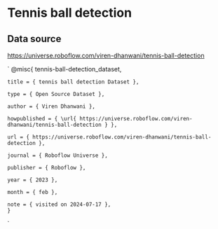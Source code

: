 # Tennis ball detection
## Data source
https://universe.roboflow.com/viren-dhanwani/tennis-ball-detection

`
@misc{
    tennis-ball-detection_dataset,
    
    title = { tennis ball detection Dataset },
    
    type = { Open Source Dataset },
    
    author = { Viren Dhanwani },
    
    howpublished = { \url{ https://universe.roboflow.com/viren-dhanwani/tennis-ball-detection } },
    
    url = { https://universe.roboflow.com/viren-dhanwani/tennis-ball-detection },
    
    journal = { Roboflow Universe },
    
    publisher = { Roboflow },
    
    year = { 2023 },
    
    month = { feb },
    
    note = { visited on 2024-07-17 },
    }
`

